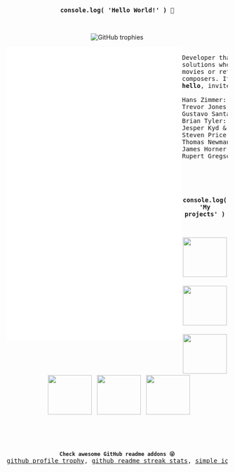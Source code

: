 <!--
- 🔭 I’m currently working on ...
- 🌱 I’m currently learning ...
- 👯 I’m looking to collaborate on ...
- 🤔 I’m looking for help with ...
- 💬 Ask me about ...
- ⚡ Fun fact: ...
- 🤔 I’m looking for help with ...
- 👯 I’m looking to collaborate on ...
-->

<code>
  <h3 align="center">console.log( 'Hello World!' ) 👋</h3>
</code>

<p align="center">
  <img src="https://github-profile-trophy.vercel.app/?username=trolit" height="100px" alt="GitHub trophies"/>
</p>

<img align="left" src="https://github.com/trolit/trolit/blob/master/github-metrics.svg" width="400px" alt="GitHub metrics"/> 

<pre align="right">
<div align="center">
Developer that likes to invent, make and cooperate on
solutions who sometimes does some kickboxing, watches 
movies or returns to great soundtracks from awesome 
composers. If you need any help or want to say 
<strong>hello</strong>, invite me on Discord:)

Hans Zimmer: <a href="https://youtu.be/sKFLpfv4hSY?list=PLCrKXyV2OjXiChtGSzLIQ4RHKvlzEdjnC">King Arthur</a>, <a href="https://youtu.be/f2omHyq6Lrg?list=PLCrKXyV2OjXiChtGSzLIQ4RHKvlzEdjnC">Last Samurai</a>
Trevor Jones: <a href="https://youtu.be/ygNuRpwZqRU?list=PLCrKXyV2OjXiChtGSzLIQ4RHKvlzEdjnC">The Last of the Mohicans</a>
Gustavo Santaolalla & Mac Quayle: <a href="https://youtu.be/E5qCgrRXR5E?list=PLCrKXyV2OjXiChtGSzLIQ4RHKvlzEdjnC">The Last Of Us Part 2</a>
Brian Tyler: <a href="https://youtu.be/BDBXjyPfWyA?list=PLCrKXyV2OjXiChtGSzLIQ4RHKvlzEdjnC">COD MW3</a>
Jesper Kyd & Lorne Balfe: <a href="https://youtu.be/YSdzkOhyqAk">Assassin's Creed R</a>
Steven Price: <a href="https://youtu.be/xhfo-lB6JS8?list=PLCrKXyV2OjXiChtGSzLIQ4RHKvlzEdjnC">Fury</a>
Thomas Newman: <a href="https://youtu.be/KzmdfOh6su4?list=PLCrKXyV2OjXiChtGSzLIQ4RHKvlzEdjnC">1917</a>
James Horner: <a href="https://youtu.be/JYMySrHL0Fo?list=PLCrKXyV2OjXiChtGSzLIQ4RHKvlzEdjnC">Braveheart</a>
Rupert Gregson-Williams: <a href="https://youtu.be/duPXV-OsfEU?list=PLCrKXyV2OjXiChtGSzLIQ4RHKvlzEdjnC">Hacksaw Ridge</a>
</div>
</pre>

<code>
  <h3 align="center">console.log( 'My projects' )</h3>
</code>

<p align="center">
   <kbd><a href="https://os-expected.github.io/EzGitDoc-documentation/"><img src="https://os-expected.github.io/EzGitDoc-documentation/img/favicon.png" width="100" height="90"/></a></kbd> &nbsp; <kbd><a href="https://github.com/OS-expected/document-and-compare"><img src="https://raw.githubusercontent.com/trolit/trolit.github.io/main/content/projects/DocAndCom/tile.png" width="100" height="90"/></a></kbd> &nbsp; <kbd><a href="https://github.com/OS-expected/3vry"><img src="https://raw.githubusercontent.com/trolit/trolit.github.io/main/content/projects/3vry/tile.png" width="100" height="90"/></a></kbd> &nbsp; <kbd><a href="https://github.com/trolit/projectZero"><img src="https://raw.githubusercontent.com/trolit/trolit.github.io/main/content/projects/projectZero/tile.jpg" width="100" height="90"/></a></kbd> &nbsp; <kbd><a href="https://github.com/trolit/sShuffler"><img src="https://raw.githubusercontent.com/trolit/trolit.github.io/main/content/projects/sShuffler/tile.PNG" width="100" height="90"/></a></kbd> &nbsp; <kbd><a href="https://github.com/trolit/Wordally"><img src="https://raw.githubusercontent.com/trolit/trolit.github.io/main/content/projects/Wordally/tile.png" width="100" height="90"/></a></kbd>
</p>

<br/> <br/>

<pre>
<div align="center">
<code><strong>Check awesome GitHub readme addons 😜</strong></code>
<a href="https://github.com/ryo-ma/github-profile-trophy">github profile trophy</a>, <a href="https://github.com/DenverCoder1/github-readme-streak-stats">github readme streak stats</a>, <a href="https://simpleicons.org/">simple icons</a>, <a href="https://github.com/lowlighter/metrics">lowlighter's metrics</a>
</div>
</pre>
